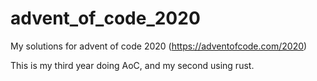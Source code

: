 # advent_of_code_2020
My solutions for advent of code 2020 (https://adventofcode.com/2020)

This is my third year doing AoC, and my second using rust.
